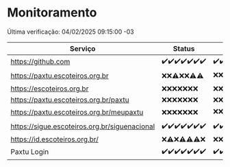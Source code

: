 # Monitoramento

Última verificação: 04/02/2025 09:15:00 -03

|Serviço|Status|Últimas 24h|
|---|---|---|
|https://github.com|<span title="2025-01-28: OK=23">✔️</span><span title="2025-01-29: OK=23">✔️</span><span title="2025-01-30: OK=23">✔️</span><span title="2025-01-31: OK=23">✔️</span><span title="2025-02-01: OK=23">✔️</span><span title="2025-02-02: OK=23">✔️</span><span title="2025-02-03: OK=11">✔️</span>|<span title="03/02/2025 09:15:00 -03 : 200">✔️</span><span title="03/02/2025 10:15:00 -03 : 200">✔️</span><span title="03/02/2025 11:08:00 -03 : 200">✔️</span><span title="03/02/2025 12:08:00 -03 : 200">✔️</span><span title="03/02/2025 13:09:00 -03 : 200">✔️</span><span title="03/02/2025 14:07:00 -03 : 200">✔️</span><span title="03/02/2025 15:11:00 -03 : 200">✔️</span><span title="03/02/2025 16:06:00 -03 : 200">✔️</span><span title="03/02/2025 17:08:00 -03 : 200">✔️</span><span title="03/02/2025 18:07:00 -03 : 200">✔️</span><span title="03/02/2025 19:07:00 -03 : 200">✔️</span><span title="03/02/2025 20:07:00 -03 : 200">✔️</span><span title="03/02/2025 21:40:00 -03 : 200">✔️</span><span title="03/02/2025 23:07:00 -03 : 200">✔️</span><span title="04/02/2025 00:10:00 -03 : 200">✔️</span><span title="04/02/2025 01:10:00 -03 : 200">✔️</span><span title="04/02/2025 02:08:00 -03 : 200">✔️</span><span title="04/02/2025 03:12:00 -03 : 200">✔️</span><span title="04/02/2025 04:08:00 -03 : 200">✔️</span><span title="04/02/2025 05:11:00 -03 : 200">✔️</span><span title="04/02/2025 06:08:00 -03 : 200">✔️</span><span title="04/02/2025 07:09:00 -03 : 200">✔️</span><span title="04/02/2025 08:07:00 -03 : 200">✔️</span><span title="04/02/2025 09:15:00 -03 : 200">✔️</span>|
|https://paxtu.escoteiros.org.br|<span title="2025-01-28: Falhas=23">❌</span><span title="2025-01-29: Falhas=23">❌</span><span title="2025-01-30: OK=1, Falhas=22">⚠️</span><span title="2025-01-31: Falhas=23">❌</span><span title="2025-02-01: Falhas=23">❌</span><span title="2025-02-02: OK=1, Falhas=22">⚠️</span><span title="2025-02-03: OK=3, Falhas=8">⚠️</span>|<span title="03/02/2025 09:15:00 -03 : 403">❌</span><span title="03/02/2025 10:15:00 -03 : 403">❌</span><span title="03/02/2025 11:08:00 -03 : 403">❌</span><span title="03/02/2025 12:08:00 -03 : 403">❌</span><span title="03/02/2025 13:09:00 -03 : 403">❌</span><span title="03/02/2025 14:07:00 -03 : 403">❌</span><span title="03/02/2025 15:11:00 -03 : 403">❌</span><span title="03/02/2025 16:06:00 -03 : 403">❌</span><span title="03/02/2025 17:08:00 -03 : 403">❌</span><span title="03/02/2025 18:07:00 -03 : 403">❌</span><span title="03/02/2025 19:07:00 -03 : 403">❌</span><span title="03/02/2025 20:07:00 -03 : 200">✔️</span><span title="03/02/2025 21:40:00 -03 : 403">❌</span><span title="03/02/2025 23:07:00 -03 : 403">❌</span><span title="04/02/2025 00:10:00 -03 : 403">❌</span><span title="04/02/2025 01:10:00 -03 : 403">❌</span><span title="04/02/2025 02:08:00 -03 : 403">❌</span><span title="04/02/2025 03:12:00 -03 : 403">❌</span><span title="04/02/2025 04:08:00 -03 : 403">❌</span><span title="04/02/2025 05:11:00 -03 : 403">❌</span><span title="04/02/2025 06:08:00 -03 : 403">❌</span><span title="04/02/2025 07:09:00 -03 : 200">✔️</span><span title="04/02/2025 08:07:00 -03 : 403">❌</span><span title="04/02/2025 09:15:00 -03 : 403">❌</span>|
|https://escoteiros.org.br|<span title="2025-01-28: Falhas=23">❌</span><span title="2025-01-29: Falhas=23">❌</span><span title="2025-01-30: Falhas=23">❌</span><span title="2025-01-31: Falhas=23">❌</span><span title="2025-02-01: Falhas=23">❌</span><span title="2025-02-02: Falhas=23">❌</span><span title="2025-02-03: Falhas=11">❌</span>|<span title="03/02/2025 09:15:00 -03 : 403">❌</span><span title="03/02/2025 10:15:00 -03 : 403">❌</span><span title="03/02/2025 11:08:00 -03 : 403">❌</span><span title="03/02/2025 12:08:00 -03 : 403">❌</span><span title="03/02/2025 13:09:00 -03 : 403">❌</span><span title="03/02/2025 14:07:00 -03 : 403">❌</span><span title="03/02/2025 15:11:00 -03 : 403">❌</span><span title="03/02/2025 16:06:00 -03 : 403">❌</span><span title="03/02/2025 17:08:00 -03 : 403">❌</span><span title="03/02/2025 18:07:00 -03 : 403">❌</span><span title="03/02/2025 19:07:00 -03 : 403">❌</span><span title="03/02/2025 20:07:00 -03 : 403">❌</span><span title="03/02/2025 21:40:00 -03 : 403">❌</span><span title="03/02/2025 23:07:00 -03 : 403">❌</span><span title="04/02/2025 00:10:00 -03 : 403">❌</span><span title="04/02/2025 01:10:00 -03 : 403">❌</span><span title="04/02/2025 02:08:00 -03 : 403">❌</span><span title="04/02/2025 03:12:00 -03 : 403">❌</span><span title="04/02/2025 04:08:00 -03 : 403">❌</span><span title="04/02/2025 05:11:00 -03 : 403">❌</span><span title="04/02/2025 06:08:00 -03 : 403">❌</span><span title="04/02/2025 07:09:00 -03 : 403">❌</span><span title="04/02/2025 08:07:00 -03 : 403">❌</span><span title="04/02/2025 09:15:00 -03 : 403">❌</span>|
|https://paxtu.escoteiros.org.br/paxtu|<span title="2025-01-28: Falhas=23">❌</span><span title="2025-01-29: Falhas=23">❌</span><span title="2025-01-30: Falhas=23">❌</span><span title="2025-01-31: Falhas=23">❌</span><span title="2025-02-01: Falhas=23">❌</span><span title="2025-02-02: Falhas=23">❌</span><span title="2025-02-03: Falhas=11">❌</span>|<span title="03/02/2025 09:15:00 -03 : 403">❌</span><span title="03/02/2025 10:15:00 -03 : 403">❌</span><span title="03/02/2025 11:08:00 -03 : 403">❌</span><span title="03/02/2025 12:08:00 -03 : 403">❌</span><span title="03/02/2025 13:09:00 -03 : 403">❌</span><span title="03/02/2025 14:07:00 -03 : 403">❌</span><span title="03/02/2025 15:11:00 -03 : 403">❌</span><span title="03/02/2025 16:06:00 -03 : 403">❌</span><span title="03/02/2025 17:08:00 -03 : 403">❌</span><span title="03/02/2025 18:07:00 -03 : 403">❌</span><span title="03/02/2025 19:07:00 -03 : 403">❌</span><span title="03/02/2025 20:07:00 -03 : 403">❌</span><span title="03/02/2025 21:40:00 -03 : 403">❌</span><span title="03/02/2025 23:07:00 -03 : 403">❌</span><span title="04/02/2025 00:10:00 -03 : 403">❌</span><span title="04/02/2025 01:10:00 -03 : 403">❌</span><span title="04/02/2025 02:08:00 -03 : 403">❌</span><span title="04/02/2025 03:12:00 -03 : 403">❌</span><span title="04/02/2025 04:08:00 -03 : 403">❌</span><span title="04/02/2025 05:11:00 -03 : 403">❌</span><span title="04/02/2025 06:08:00 -03 : 403">❌</span><span title="04/02/2025 07:09:00 -03 : 403">❌</span><span title="04/02/2025 08:07:00 -03 : 403">❌</span><span title="04/02/2025 09:15:00 -03 : 403">❌</span>|
|https://paxtu.escoteiros.org.br/meupaxtu|<span title="2025-01-28: Falhas=23">❌</span><span title="2025-01-29: Falhas=23">❌</span><span title="2025-01-30: Falhas=23">❌</span><span title="2025-01-31: Falhas=23">❌</span><span title="2025-02-01: Falhas=23">❌</span><span title="2025-02-02: Falhas=23">❌</span><span title="2025-02-03: Falhas=11">❌</span>|<span title="03/02/2025 09:15:00 -03 : 403">❌</span><span title="03/02/2025 10:15:00 -03 : 403">❌</span><span title="03/02/2025 11:08:00 -03 : 403">❌</span><span title="03/02/2025 12:08:00 -03 : 403">❌</span><span title="03/02/2025 13:09:00 -03 : 403">❌</span><span title="03/02/2025 14:07:00 -03 : 403">❌</span><span title="03/02/2025 15:11:00 -03 : 403">❌</span><span title="03/02/2025 16:06:00 -03 : 403">❌</span><span title="03/02/2025 17:08:00 -03 : 403">❌</span><span title="03/02/2025 18:07:00 -03 : 403">❌</span><span title="03/02/2025 19:07:00 -03 : 403">❌</span><span title="03/02/2025 20:07:00 -03 : 403">❌</span><span title="03/02/2025 21:40:00 -03 : 403">❌</span><span title="03/02/2025 23:07:00 -03 : 403">❌</span><span title="04/02/2025 00:10:00 -03 : 403">❌</span><span title="04/02/2025 01:10:00 -03 : 403">❌</span><span title="04/02/2025 02:08:00 -03 : 200">✔️</span><span title="04/02/2025 03:12:00 -03 : 403">❌</span><span title="04/02/2025 04:08:00 -03 : 403">❌</span><span title="04/02/2025 05:11:00 -03 : 403">❌</span><span title="04/02/2025 06:08:00 -03 : 403">❌</span><span title="04/02/2025 07:09:00 -03 : 403">❌</span><span title="04/02/2025 08:07:00 -03 : 403">❌</span><span title="04/02/2025 09:15:00 -03 : 403">❌</span>|
|https://sigue.escoteiros.org.br/siguenacional|<span title="2025-01-28: OK=23">✔️</span><span title="2025-01-29: OK=23">✔️</span><span title="2025-01-30: OK=23">✔️</span><span title="2025-01-31: OK=23">✔️</span><span title="2025-02-01: OK=23">✔️</span><span title="2025-02-02: OK=23">✔️</span><span title="2025-02-03: OK=11">✔️</span>|<span title="03/02/2025 09:15:00 -03 : 200">✔️</span><span title="03/02/2025 10:15:00 -03 : 200">✔️</span><span title="03/02/2025 11:08:00 -03 : 200">✔️</span><span title="03/02/2025 12:08:00 -03 : 200">✔️</span><span title="03/02/2025 13:09:00 -03 : 200">✔️</span><span title="03/02/2025 14:07:00 -03 : 200">✔️</span><span title="03/02/2025 15:11:00 -03 : 200">✔️</span><span title="03/02/2025 16:06:00 -03 : 200">✔️</span><span title="03/02/2025 17:08:00 -03 : 200">✔️</span><span title="03/02/2025 18:07:00 -03 : 200">✔️</span><span title="03/02/2025 19:07:00 -03 : 200">✔️</span><span title="03/02/2025 20:07:00 -03 : 200">✔️</span><span title="03/02/2025 21:40:00 -03 : 200">✔️</span><span title="03/02/2025 23:07:00 -03 : 200">✔️</span><span title="04/02/2025 00:10:00 -03 : 200">✔️</span><span title="04/02/2025 01:10:00 -03 : 200">✔️</span><span title="04/02/2025 02:08:00 -03 : 200">✔️</span><span title="04/02/2025 03:12:00 -03 : 200">✔️</span><span title="04/02/2025 04:08:00 -03 : 200">✔️</span><span title="04/02/2025 05:11:00 -03 : 200">✔️</span><span title="04/02/2025 06:08:00 -03 : 200">✔️</span><span title="04/02/2025 07:09:00 -03 : 200">✔️</span><span title="04/02/2025 08:07:00 -03 : 200">✔️</span><span title="04/02/2025 09:15:00 -03 : 200">✔️</span>|
|https://id.escoteiros.org.br/|<span title="2025-01-28: Falhas=23">❌</span><span title="2025-01-29: OK=1, Falhas=22">⚠️</span><span title="2025-01-30: Falhas=23">❌</span><span title="2025-01-31: OK=1, Falhas=22">⚠️</span><span title="2025-02-01: OK=1, Falhas=22">⚠️</span><span title="2025-02-02: OK=2, Falhas=21">⚠️</span><span title="2025-02-03: Falhas=11">❌</span>|<span title="03/02/2025 09:15:00 -03 : 403">❌</span><span title="03/02/2025 10:15:00 -03 : 403">❌</span><span title="03/02/2025 11:08:00 -03 : 403">❌</span><span title="03/02/2025 12:08:00 -03 : 403">❌</span><span title="03/02/2025 13:09:00 -03 : 403">❌</span><span title="03/02/2025 14:07:00 -03 : 403">❌</span><span title="03/02/2025 15:11:00 -03 : 403">❌</span><span title="03/02/2025 16:06:00 -03 : 403">❌</span><span title="03/02/2025 17:08:00 -03 : 403">❌</span><span title="03/02/2025 18:07:00 -03 : 403">❌</span><span title="03/02/2025 19:07:00 -03 : 403">❌</span><span title="03/02/2025 20:07:00 -03 : 403">❌</span><span title="03/02/2025 21:40:00 -03 : 403">❌</span><span title="03/02/2025 23:07:00 -03 : 403">❌</span><span title="04/02/2025 00:10:00 -03 : 403">❌</span><span title="04/02/2025 01:10:00 -03 : 403">❌</span><span title="04/02/2025 02:08:00 -03 : 403">❌</span><span title="04/02/2025 03:12:00 -03 : 403">❌</span><span title="04/02/2025 04:08:00 -03 : 403">❌</span><span title="04/02/2025 05:11:00 -03 : 403">❌</span><span title="04/02/2025 06:08:00 -03 : 403">❌</span><span title="04/02/2025 07:09:00 -03 : 403">❌</span><span title="04/02/2025 08:07:00 -03 : 403">❌</span><span title="04/02/2025 09:15:00 -03 : 403">❌</span>|
|Paxtu Login|<span title="2025-01-28: OK=23">✔️</span><span title="2025-01-29: OK=23">✔️</span><span title="2025-01-30: OK=23">✔️</span><span title="2025-01-31: OK=23">✔️</span><span title="2025-02-01: OK=23">✔️</span><span title="2025-02-02: OK=23">✔️</span><span title="2025-02-03: OK=11">✔️</span>|<span title="03/02/2025 09:15:00 -03 : 200">✔️</span><span title="03/02/2025 10:15:00 -03 : 200">✔️</span><span title="03/02/2025 11:08:00 -03 : 200">✔️</span><span title="03/02/2025 12:08:00 -03 : 200">✔️</span><span title="03/02/2025 13:09:00 -03 : 200">✔️</span><span title="03/02/2025 14:07:00 -03 : 200">✔️</span><span title="03/02/2025 15:11:00 -03 : 200">✔️</span><span title="03/02/2025 16:06:00 -03 : 200">✔️</span><span title="03/02/2025 17:08:00 -03 : 200">✔️</span><span title="03/02/2025 18:07:00 -03 : 200">✔️</span><span title="03/02/2025 19:07:00 -03 : 200">✔️</span><span title="03/02/2025 20:07:00 -03 : 200">✔️</span><span title="03/02/2025 21:40:00 -03 : 200">✔️</span><span title="03/02/2025 23:07:00 -03 : 200">✔️</span><span title="04/02/2025 00:10:00 -03 : 200">✔️</span><span title="04/02/2025 01:10:00 -03 : 200">✔️</span><span title="04/02/2025 02:08:00 -03 : 200">✔️</span><span title="04/02/2025 03:12:00 -03 : 200">✔️</span><span title="04/02/2025 04:08:00 -03 : 200">✔️</span><span title="04/02/2025 05:11:00 -03 : 200">✔️</span><span title="04/02/2025 06:08:00 -03 : 200">✔️</span><span title="04/02/2025 07:09:00 -03 : 200">✔️</span><span title="04/02/2025 08:07:00 -03 : 200">✔️</span><span title="04/02/2025 09:15:00 -03 : 200">✔️</span>|

